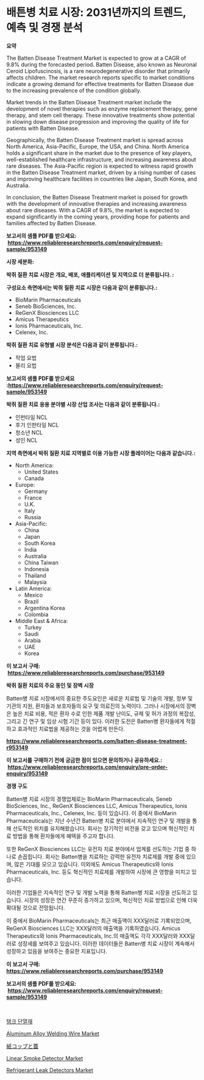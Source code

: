 <p><h1>배튼병 치료 시장: 2031년까지의 트렌드, 예측 및 경쟁 분석</h1></p><p><strong>요약</strong></p>
<p><p>The Batten Disease Treatment Market is expected to grow at a CAGR of 9.8% during the forecasted period. Batten Disease, also known as Neuronal Ceroid Lipofuscinosis, is a rare neurodegenerative disorder that primarily affects children. The market research reports specific to market conditions indicate a growing demand for effective treatments for Batten Disease due to the increasing prevalence of the condition globally.</p><p>Market trends in the Batten Disease Treatment market include the development of novel therapies such as enzyme replacement therapy, gene therapy, and stem cell therapy. These innovative treatments show potential in slowing down disease progression and improving the quality of life for patients with Batten Disease.</p><p>Geographically, the Batten Disease Treatment market is spread across North America, Asia-Pacific, Europe, the USA, and China. North America holds a significant share in the market due to the presence of key players, well-established healthcare infrastructure, and increasing awareness about rare diseases. The Asia-Pacific region is expected to witness rapid growth in the Batten Disease Treatment market, driven by a rising number of cases and improving healthcare facilities in countries like Japan, South Korea, and Australia.</p><p>In conclusion, the Batten Disease Treatment market is poised for growth with the development of innovative therapies and increasing awareness about rare diseases. With a CAGR of 9.8%, the market is expected to expand significantly in the coming years, providing hope for patients and families affected by Batten Disease.</p></p>
<p><strong>보고서의 샘플 PDF를 받으세요: &nbsp;<a href="https://www.reliableresearchreports.com/enquiry/request-sample/953149">https://www.reliableresearchreports.com/enquiry/request-sample/953149</a></strong></p>
<p><strong>시장 세분화:</strong></p>
<p><strong> 박쥐 질환 치료 시장은 개요, 배포, 애플리케이션 및 지역으로 더 분류됩니다. :</strong></p>
<p><strong>구성요소 측면에서는 박쥐 질환 치료 시장은 다음과 같이 분류됩니다.:</strong></p>
<p><ul><li>BioMarin Pharmaceuticals</li><li>Seneb BioSciences, Inc.</li><li>ReGenX Biosciences LLC</li><li>Amicus Therapeutics</li><li>Ionis Pharmaceuticals, Inc.</li><li>Celenex, Inc.</li></ul></p>
<p><strong> 박쥐 질환 치료 유형별 시장 분석은 다음과 같이 분류됩니다.:</strong></p>
<p><ul><li>작업 요법</li><li>물리 요법</li></ul></p>
<p><strong>보고서의 샘플 PDF를 받으세요 :<a href="https://www.reliableresearchreports.com/enquiry/request-sample/953149">https://www.reliableresearchreports.com/enquiry/request-sample/953149</a></strong></p>
<p><strong> 박쥐 질환 치료 응용 분야별 시장 산업 조사는 다음과 같이 분류됩니다.:</strong></p>
<p><ul><li>인펀타일 NCL</li><li>후기 인판타일 NCL</li><li>청소년 NCL</li><li>성인 NCL</li></ul></p>
<p><strong>지역 측면에서 박쥐 질환 치료 지역별로 이용 가능한 시장 플레이어는 다음과 같습니다.:</strong></p>
<p><ul>
    <li>
        North America:
        <ul>
            <li>United States</li>
            <li>Canada</li>
        </ul>
    </li>
    <li>
        Europe:
        <ul>
            <li>Germany</li>
            <li>France</li>
            <li>U.K.</li>
            <li>Italy</li>
            <li>Russia</li>
        </ul>
    </li>
    <li>
        Asia-Pacific:
        <ul>
            <li>China</li>
            <li>Japan</li>
            <li>South Korea</li>
            <li>India</li>
            <li>Australia</li>
            <li>China Taiwan</li>
            <li>Indonesia</li>
            <li>Thailand</li>
            <li>Malaysia</li>
        </ul>
    </li>
    <li>
        Latin America:
        <ul>
            <li>Mexico</li>
            <li>Brazil</li>
            <li>Argentina Korea</li>
            <li>Colombia</li>
        </ul>
    </li>
    <li>
        Middle East & Africa:
        <ul>
            <li>Turkey</li>
            <li>Saudi</li>
            <li>Arabia</li>
            <li>UAE</li>
            <li>Korea</li>
        </ul>
    </li>
    </ul></p>
<p><strong>이 보고서 구매: &nbsp;<a href="https://www.reliableresearchreports.com/purchase/953149">https://www.reliableresearchreports.com/purchase/953149</a></strong></p>
<p><strong>박쥐 질환 치료의 주요 동인 및 장벽 시장</strong></p>
<p><p>Batten병 치료 시장에서의 중요한 주도요인은 새로운 치료법 및 기술의 개발, 정부 및 기관의 지원, 환자들과 보호자들의 요구 및 의료진의 노력이다. 그러나 시장에서의 장벽은 높은 치료 비용, 적은 환자 수로 인한 제품 개발 난이도, 규제 및 허가 과정의 복잡성, 그리고 긴 연구 및 임상 시험 기간 등이 있다. 이러한 도전은 Batten병 환자들에게 적절하고 효과적인 치료법을 제공하는 것을 어렵게 만든다.</p></p>
<p><strong><a href="https://www.reliableresearchreports.com/batten-disease-treatment-r953149">https://www.reliableresearchreports.com/batten-disease-treatment-r953149</a></strong></p>
<p><strong>이 보고서를 구매하기 전에 궁금한 점이 있으면 문의하거나 공유하세요.: &nbsp;<a href="https://www.reliableresearchreports.com/enquiry/pre-order-enquiry/953149">https://www.reliableresearchreports.com/enquiry/pre-order-enquiry/953149</a></strong></p>
<p><strong>경쟁 구도</strong></p>
<p><p>Batten병 치료 시장의 경쟁업체로는 BioMarin Pharmaceuticals, Seneb BioSciences, Inc., ReGenX Biosciences LLC, Amicus Therapeutics, Ionis Pharmaceuticals, Inc., Celenex, Inc. 등이 있습니다. 이 중에서 BioMarin Pharmaceuticals는 지난 수년간 Batten병 치료 분야에서 지속적인 연구 및 개발을 통해 선도적인 위치를 유지해왔습니다. 회사는 장기적인 비전을 갖고 있으며 혁신적인 치료 방법을 통해 환자들에게 혜택을 주고자 합니다.</p><p>또한 ReGenX Biosciences LLC는 유전자 치료 분야에서 업계를 선도하는 기업 중 하나로 손꼽힙니다. 회사는 Batten병을 치료하는 강력한 유전자 치료제를 개발 중에 있으며, 많은 기대를 모으고 있습니다. 이외에도 Amicus Therapeutics와 Ionis Pharmaceuticals, Inc. 등도 혁신적인 치료제를 개발하여 시장에 큰 영향을 미치고 있습니다.</p><p>이러한 기업들은 지속적인 연구 및 개발 노력을 통해 Batten병 치료 시장을 선도하고 있습니다. 시장의 성장은 연간 꾸준히 증가하고 있으며, 혁신적인 치료 방법으로 인해 더욱 확대될 것으로 전망됩니다.</p><p>이 중에서 BioMarin Pharmaceuticals는 최근 매출액이 XXX달러로 기록되었으며, ReGenX Biosciences LLC는 XXX달러의 매출액을 기록하였습니다. Amicus Therapeutics와 Ionis Pharmaceuticals, Inc.의 매출액도 각각 XXX달러와 XXX달러로 성장세를 보여주고 있습니다. 이러한 데이터들은 Batten병 치료 시장이 계속해서 성장하고 있음을 보여주는 중요한 지표입니다.</p></p>
<p><strong>이 보고서 구매: &nbsp; <a href="https://www.reliableresearchreports.com/purchase/953149">https://www.reliableresearchreports.com/purchase/953149</a></strong></p>
<p><strong>보고서의 샘플 PDF를 받으세요: &nbsp;<a href="https://www.reliableresearchreports.com/enquiry/request-sample/953149">https://www.reliableresearchreports.com/enquiry/request-sample/953149</a></strong><strong></strong></p>
<p>&nbsp;</p>
<p><p><a href="https://github.com/fredrickeglers/Market-Research-Report-List-1/blob/main/192767019745.md">탱크 단열재</a></p><p><a href="https://lydian-appliance-61d.notion.site/Aluminum-Alloy-Welding-Wire-Market-Size-Market-Trends-and-Growth-Outlook-forecasted-for-period-fro-bc6b6f09b51f4a92979735575a9a4029">Aluminum Alloy Welding Wire Market</a></p><p><a href="https://medium.com/@vedakuvlis2023/%E3%83%9A%E3%83%BC%E3%83%91%E3%83%BC%E3%82%AB%E3%83%83%E3%83%97%E3%81%A8%E8%93%8B%E3%81%AE%E5%B8%82%E5%A0%B4%E3%82%B7%E3%82%A7%E3%82%A2%E3%81%AE%E9%80%B2%E5%8C%96%E3%81%A8%E5%B8%82%E5%A0%B4%E6%88%90%E9%95%B7%E3%83%88%E3%83%AC%E3%83%B3%E3%83%89-2024%E5%B9%B4%E3%81%8B%E3%82%892031%E5%B9%B4%E3%81%BE%E3%81%A7-39edf35af5c7">紙コップと蓋</a></p><p><a href="https://view.publitas.com/reportprime-1/linear-smoke-detector-market-with-the-goal-of-estimating-the-market-size-and-future-growth-potential-of-various-market-segments-based-on-component-applications-end-user-and-region/">Linear Smoke Detector Market</a></p><p><a href="https://github.com/derrinmiltonellis35gcl/Market-Research-Report-List-2/blob/main/refrigerant-leak-detectors-market.md">Refrigerant Leak Detectors Market</a></p></p>